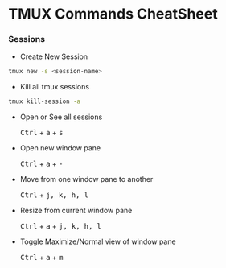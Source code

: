 # TMUX Commands CheatSheet

### Sessions

- Create New Session

```bash
tmux new -s <session-name>
```

- Kill all tmux sessions

```bash
tmux kill-session -a
```

- Open or See all sessions

  <kbd>Ctrl</kbd> + <kbd>a</kbd> + <kbd>s</kbd>

- Open new window pane

  <kbd>Ctrl</kbd> + <kbd>a</kbd> + <kbd> - </kbd>

- Move from one window pane to another

  <kbd>Ctrl</kbd> + <kbd> j, k, h, l </kbd>

- Resize from current window pane

  <kbd>Ctrl</kbd> + <kbd>a</kbd> + <kbd> j, k, h, l </kbd>

- Toggle Maximize/Normal view of window pane

  <kbd>Ctrl</kbd> + <kbd>a</kbd> + <kbd> m </kbd>
